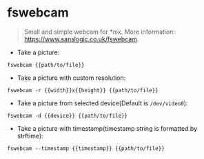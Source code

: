 # fswebcam

> Small and simple webcam for *nix.
> More information: <https://www.sanslogic.co.uk/fswebcam>.

- Take a picture:

`fswebcam {{path/to/file}}`

- Take a picture with custom resolution:

`fswebcam -r {{width}}x{{height}} {{path/to/file}}`

- Take a picture from selected device(Default is `/dev/video0`):

`fswebcam -d {{device}} {{path/to/file}}`

- Take a picture with timestamp(timestamp string is formatted by strftime):

`fswebcam --timestamp {{timestamp}} {{path/to/file}}`
